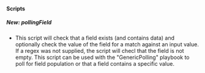 
#### Scripts
##### New: pollingField
- This script will check that a field exists (and contains data) and optionally check the value of the field for a match against an input value. If a regex was not supplied, the script will checl that the field is not empty. This script can be used with the "GenericPolling" playbook to poll for field population or that a field contains a specific value.
